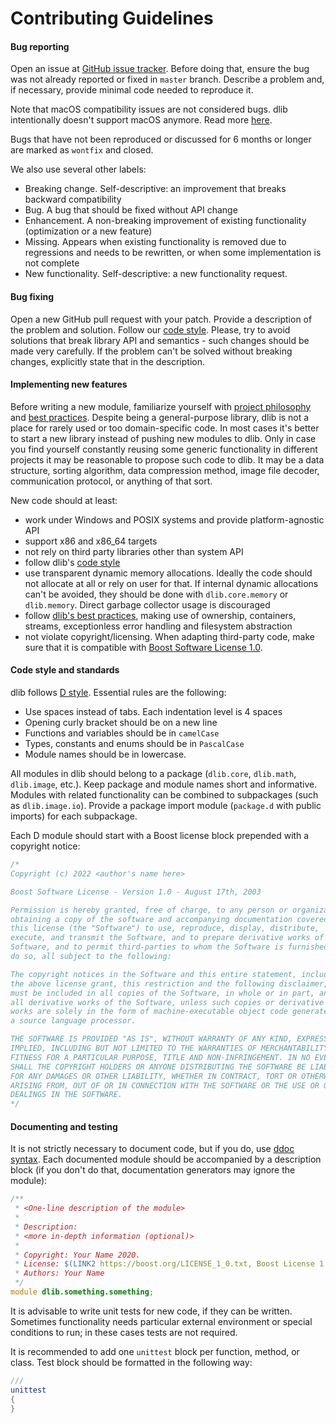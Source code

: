 # Contributing Guidelines

#### Bug reporting 

Open an issue at [GitHub issue tracker](https://github.com/gecko0307/dlib/issues). Before doing that, ensure the bug was not already reported or fixed in `master` branch. Describe a problem and, if necessary, provide minimal code needed to reproduce it.

Note that macOS compatibility issues are not considered bugs. dlib intentionally doesn't support macOS anymore. Read more [here](https://github.com/gecko0307/dlib/wiki/Why-doesn't-dlib-support-macOS).

Bugs that have not been reproduced or discussed for 6 months or longer are marked as `wontfix` and closed.

We also use several other labels:
* Breaking change. Self-descriptive: an improvement that breaks backward compatibility
* Bug. A bug that should be fixed without API change
* Enhancement. A non-breaking improvement of existing functionality (optimization or a new feature)
* Missing. Appears when existing functionality is removed due to regressions and needs to be rewritten, or when some implementation is not complete
* New functionality. Self-descriptive: a new functionality request.

#### Bug fixing 

Open a new GitHub pull request with your patch. Provide a description of the problem and solution. Follow our [code style](#code-style-and-standards). Please, try to avoid solutions that break library API and semantics - such changes should be made very carefully. If the problem can't be solved without breaking changes, explicitly state that in the description.

#### Implementing new features 

Before writing a new module, familiarize yourself with [project philosophy](https://github.com/gecko0307/dlib/wiki/Rationale) and [best practices](https://github.com/gecko0307/dlib/wiki/Best-Practices). Despite being a general-purpose library, dlib is not a place for rarely used or too domain-specific code. In most cases it's better to start a new library instead of pushing new modules to dlib. Only in case you find yourself constantly reusing some generic functionality in different projects it may be reasonable to propose such code to dlib. It may be a data structure, sorting algorithm, data compression method, image file decoder, communication protocol, or anything of that sort.

New code should at least:
* work under Windows and POSIX systems and provide platform-agnostic API
* support x86 and x86_64 targets
* not rely on third party libraries other than system API
* follow dlib's [code style](#code-style-and-standards)
* use transparent dynamic memory allocations. Ideally the code should not allocate at all or rely on user for that. If internal dynamic allocations can't be avoided, they should be done with `dlib.core.memory` or `dlib.memory`. Direct garbage collector usage is discouraged
* follow [dlib's best practices](https://github.com/gecko0307/dlib/wiki/Best-Practices), making use of ownership, containers, streams, exceptionless error handling and filesystem abstraction
* not violate copyright/licensing. When adapting third-party code, make sure that it is compatible with [Boost Software License 1.0](https://www.boost.org/LICENSE_1_0.txt).

#### Code style and standards

dlib follows [D style](https://dlang.org/dstyle.html). Essential rules are the following:
* Use spaces instead of tabs. Each indentation level is 4 spaces
* Opening curly bracket should be on a new line
* Functions and variables should be in `camelCase`
* Types, constants and enums should be in `PascalCase`
* Module names should be in lowercase.

All modules in dlib should belong to a package (`dlib.core`, `dlib.math`, `dlib.image`, etc.). Keep package and module names short and informative. Modules with related functionality can be combined to subpackages (such as `dlib.image.io`). Provide a package import module (`package.d` with public imports) for each subpackage.

Each D module should start with a Boost license block prepended with a copyright notice:
```d
/*
Copyright (c) 2022 <author's name here>

Boost Software License - Version 1.0 - August 17th, 2003

Permission is hereby granted, free of charge, to any person or organization
obtaining a copy of the software and accompanying documentation covered by
this license (the "Software") to use, reproduce, display, distribute,
execute, and transmit the Software, and to prepare derivative works of the
Software, and to permit third-parties to whom the Software is furnished to
do so, all subject to the following:

The copyright notices in the Software and this entire statement, including
the above license grant, this restriction and the following disclaimer,
must be included in all copies of the Software, in whole or in part, and
all derivative works of the Software, unless such copies or derivative
works are solely in the form of machine-executable object code generated by
a source language processor.

THE SOFTWARE IS PROVIDED "AS IS", WITHOUT WARRANTY OF ANY KIND, EXPRESS OR
IMPLIED, INCLUDING BUT NOT LIMITED TO THE WARRANTIES OF MERCHANTABILITY,
FITNESS FOR A PARTICULAR PURPOSE, TITLE AND NON-INFRINGEMENT. IN NO EVENT
SHALL THE COPYRIGHT HOLDERS OR ANYONE DISTRIBUTING THE SOFTWARE BE LIABLE
FOR ANY DAMAGES OR OTHER LIABILITY, WHETHER IN CONTRACT, TORT OR OTHERWISE,
ARISING FROM, OUT OF OR IN CONNECTION WITH THE SOFTWARE OR THE USE OR OTHER
DEALINGS IN THE SOFTWARE.
*/
```

#### Documenting and testing

It is not strictly necessary to document code, but if you do, use [ddoc syntax](https://dlang.org/spec/ddoc.html). Each documented module should be accompanied by a description block (if you don't do that, documentation generators may ignore the module):
```d
/**
 * <One-line description of the module>
 *
 * Description:
 * <more in-depth information (optional)>
 *
 * Copyright: Your Name 2020.
 * License: $(LINK2 https://boost.org/LICENSE_1_0.txt, Boost License 1.0).
 * Authors: Your Name
 */
module dlib.something.something;
```

It is advisable to write unit tests for new code, if they can be written. Sometimes functionality needs particular external environment or special conditions to run; in these cases tests are not required.

It is recommended to add one `unittest` block per function, method, or class. Test block should be formatted in the following way:

```d
///
unittest
{
}
```
